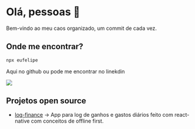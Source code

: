 # Olá, pessoas 👋

Bem-vindo ao meu caos organizado, um commit de cada vez.

## Onde me encontrar?

```bash
npx eufelipe
```

Aqui no github ou pode me encontrar no linekdin

<a href="https://www.linkedin.com/in/eufelipe/" target="_blank"><img src="https://img.shields.io/badge/-Felipe%20Rosas-blue?style=flat-square&logo=Linkedin&logoColor=white"/></a>

## Projetos open source

- [log-finance](https://github.com/eufelipe/log-finance-react-native) -> App para log de ganhos e gastos diários feito com react-native com conceitos de offline first.
